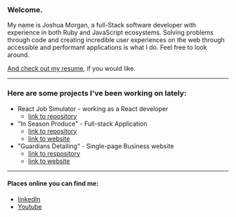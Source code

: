### Welcome.

<!--
**JoshuaCMorgan/JoshuaCMorgan** is a ✨ _special_ ✨ repository because its `README.md` (this file) appears on your GitHub profile.

Here are some ideas to get you started:

- 🔭 I’m currently working on ...
- 🌱 I’m currently learning ...
- 👯 I’m looking to collaborate on ...
- 🤔 I’m looking for help with ...
- 💬 Ask me about ...
- 📫 How to reach me: ...
- 😄 Pronouns: ...
- ⚡ Fun fact: ...
-->
My name is Joshua Morgan, a full-Stack software developer with experience in both Ruby and JavaScript ecosystems. Solving problems through code and creating incredible user experiences on the web through accessible and performant applications is what I do. 
Feel free to look around. 

[And check out my resume](https://github.com/JoshuaCMorgan/resume/blob/main/morgan-resume-current.pdf), if you would like. 

 ------
### Here are some projects I've been working on lately:
- React Job Simulator - working as a React developer
  - [link to repository](https://github.com/profydev/prolog-app-JoshuaCMorgan)
- "In Season Produce" - Full-stack Application
  -  [link to repository](https://github.com/JoshuaCMorgan/in-season)
  - [link to website](https://in-season-produce.onrender.com)
- "Guardians Detailing" - Single-page Business website
  - [link to respository](https://github.com/JoshuaCMorgan/business_homepage)
  - [link to website](https://guardians-detailing.onrender.com)

-------------

#### Places online you can find me:
- [linkedIn](https://www.linkedin.com/in/joshuacmorgan/)
- [Youtube](https://www.youtube.com/@joshuacmorgan)
